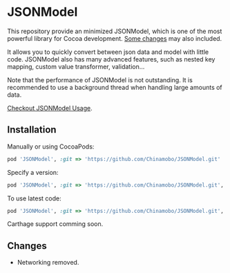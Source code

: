 # JSONModel

This repository provide an minimized JSONModel, which is one of the most powerful library for Cocoa development. [Some changes](#changes) may also included.

It allows you to quickly convert between json data and model with little code. JSONModel also has many advanced features, such as nested key mapping, custom value transformer, validation...

Note that the performance of JSONModel is not outstanding. It is recommended to use a background thread when handling large amounts of data.

[Checkout JSONModel Usage](https://github.com/jsonmodel/jsonmodel#basic-usage).

## Installation

Manually or using CocoaPods:

```ruby
pod 'JSONModel', :git => 'https://github.com/Chinamobo/JSONModel.git'
```

Specify a version:

```ruby
pod 'JSONModel', :git => 'https://github.com/Chinamobo/JSONModel.git', :tag => '1.7.0'
```

To use latest code:

```ruby
pod 'JSONModel', :git => 'https://github.com/Chinamobo/JSONModel.git', :branch => 'develop'
```

Carthage support comming soon.

## Changes

* Networking removed.
